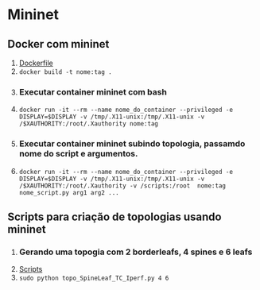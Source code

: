 # Mininet

## Docker com mininet
1. [Dockerfile](https://github.com/hadtrindade/mininet/tree/master/docker-mininet)
1. `docker build -t nome:tag .`
1. ### Executar container mininet com bash
1. `docker run -it --rm --name nome_do_container --privileged -e DISPLAY=$DISPLAY -v /tmp/.X11-unix:/tmp/.X11-unix -v /$XAUTHORITY:/root/.Xauthority nome:tag`
1. ### Executar container mininet subindo topologia, passamdo nome do script e argumentos.
1. `docker run -it --rm --name nome_do_container --privileged -e DISPLAY=$DISPLAY -v /tmp/.X11-unix:/tmp/.X11-unix -v /$XAUTHORITY:/root/.Xauthority -v /scripts:/root  nome:tag nome_script.py arg1 arg2 ...`

## Scripts para criação de topologias usando mininet
1. ### Gerando uma topogia com 2 borderleafs, 4 spines e 6 leafs
1. [Scripts](https://github.com/hadtrindade/mininet/tree/master/Scripts)
1. `sudo python topo_SpineLeaf_TC_Iperf.py 4 6`
